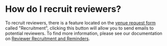 # How do I recruit reviewers?

To recruit reviewers, there is a feature located on the [venue request form](../../getting-started/hosting-a-venue-on-openreview/navigating-your-venue-pages.md) called "Recruitment", clicking this button will allow you to send emails to potential reviewers. To find more information, please see our documentation on [Reviewer Recruitment and Reminders](../managing-groups/how-to-recruit-and-remind-recruited-reviewers.md).
